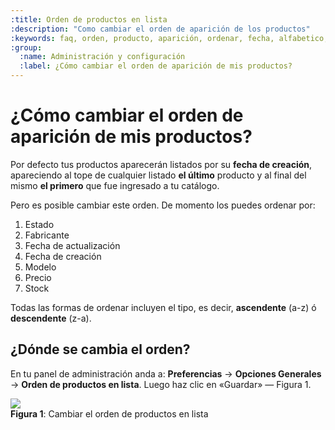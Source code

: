 ```yaml
---
:title: Orden de productos en lista 
:description: "Como cambiar el orden de aparición de los productos"
:keywords: faq, orden, producto, aparición, ordenar, fecha, alfabetico, lista
:group:
  :name: Administración y configuración
  :label: ¿Cómo cambiar el orden de aparición de mis productos? 
---
```

# ¿Cómo cambiar el orden de aparición de mis productos?

Por defecto tus productos aparecerán listados por su **fecha de creación**, apareciendo al tope de cualquier listado **el último** producto y al final del mismo **el primero** que fue ingresado a tu catálogo.

Pero es posible cambiar este orden. De momento los puedes ordenar por:

1. Estado
2. Fabricante
3. Fecha de actualización
4. Fecha de creación
5. Modelo
6. Precio
7. Stock

Todas las formas de ordenar incluyen el tipo, es decir, **ascendente** (a-z) ó **descendente** (z-a).

## ¿Dónde se cambia el orden?

En tu panel de administración anda a: **Preferencias** &rarr; **Opciones Generales** &rarr; **Orden de productos en lista**. Luego haz clic en «Guardar» — Figura 1.

<div class="captura">
  <div class="c-contenido">
      <img src="/img/admin/orden-de-productos.png" />
  </div>
  <div class="c-pie"><strong>Figura 1</strong>: Cambiar el orden de productos en
lista</div>
</div>

